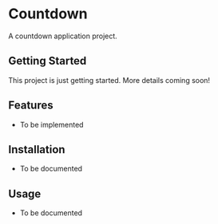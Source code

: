 # Countdown

A countdown application project.

## Getting Started

This project is just getting started. More details coming soon!

## Features

- To be implemented

## Installation

- To be documented

## Usage

- To be documented